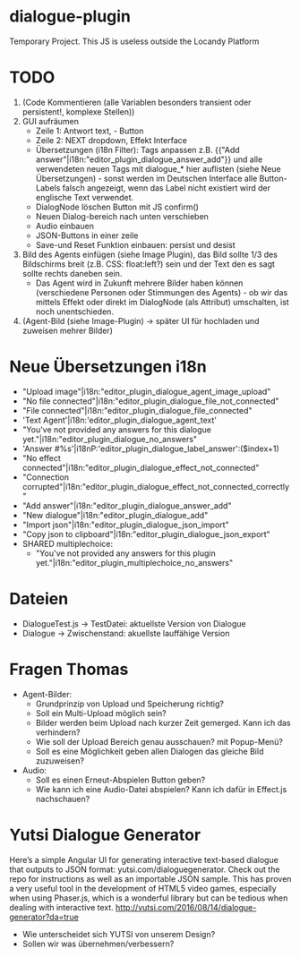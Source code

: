 # dialogue-plugin
 Temporary Project. This JS is useless outside the Locandy Platform

# TODO
  1. (Code Kommentieren (alle Variablen besonders transient oder persistent!, komplexe Stellen))
  1. GUI aufräumen
     * Zeile 1: Antwort text, - Button
     * Zeile 2: NEXT dropdown, Effekt Interface
     * Übersetzungen (i18n Filter): Tags anpassen z.B. {{"Add answer"|i18n:"editor_plugin_dialogue_answer_add"}} und alle verwendeten neuen Tags mit dialogue_* hier auflisten (siehe Neue Übersetzungen) - sonst werden im Deutschen Interface alle Button-Labels falsch angezeigt, wenn das Label nicht existiert wird der englische Text verwendet.
     * DialogNode löschen Button mit JS confirm()
     * Neuen Dialog-bereich nach unten verschieben
     * Audio einbauen
     * JSON-Buttons in einer zeile
     * Save-und Reset Funktion einbauen: persist und desist
  1. Bild des Agents einfügen (siehe Image Plugin), das Bild sollte 1/3 des Bildschirms breit (z.B. CSS: float:left?) sein und der Text den es sagt sollte rechts daneben sein.
     * Das Agent wird in Zukunft mehrere Bilder haben können (verschiedene Personen oder Stimmungen des Agents) - ob wir das mittels Effekt oder direkt im DialogNode (als Attribut) umschalten, ist noch unentschieden.
  1. (Agent-Bild (siehe Image-Plugin) -> später UI für hochladen und zuweisen mehrer Bilder)

# Neue Übersetzungen i18n
  * "Upload image"|i18n:"editor_plugin_dialogue_agent_image_upload"
  * "No file connected"|i18n:"editor_plugin_dialogue_file_not_connected"
  * "File connected"|i18n:"editor_plugin_dialogue_file_connected"
  * 'Text Agent\'|i18n:\'editor_plugin_dialogue_agent_text\'
  * "You\'ve not provided any answers for this dialogue yet."|i18n:"editor_plugin_dialogue_no_answers"
  * 'Answer #%s\'|i18nP:\'editor_plugin_dialogue_label_answer\':($index+1)
  * "No effect connected"|i18n:"editor_plugin_dialogue_effect_not_connected"
  * "Connection corrupted"|i18n:"editor_plugin_dialogue_effect_not_connected_correctly"
  * "Add answer"|i18n:"editor_plugin_dialogue_answer_add"
  * "New dialogue"|i18n:"editor_plugin_dialogue_add"
  * "Import json"|i18n:"editor_plugin_dialogue_json_import"
  * "Copy json to clipboard"|i18n:"editor_plugin_dialogue_json_export"
  *  SHARED multiplechoice:
     * "You\'ve not provided any answers for this plugin yet."|i18n:"editor_plugin_multiplechoice_no_answers"

# Dateien
 * DialogueTest.js -> TestDatei: aktuellste Version von Dialogue
 * Dialogue -> Zwischenstand: akuellste lauffähige Version

# Fragen Thomas
 * Agent-Bilder: 
   * Grundprinzip von Upload und Speicherung richtig?
   * Soll ein Multi-Upload möglich sein?
   * Bilder werden beim Upload nach kurzer Zeit gemerged. Kann ich das verhindern?
   * Wie soll der Upload Bereich genau ausschauen? mit Popup-Menü?
   * Soll es eine Möglichkeit geben allen Dialogen das gleiche Bild zuzuweisen?
 * Audio:
   * Soll es einen Erneut-Abspielen Button geben?
   * Wie kann ich eine Audio-Datei abspielen? Kann ich dafür in Effect.js nachschauen?
# Yutsi Dialogue Generator
 Here’s a simple Angular UI for generating interactive text-based dialogue that outputs to JSON format: yutsi.com/dialoguegenerator. Check out the repo for instructions as well as an importable JSON sample. This has proven a very useful tool in the development of HTML5 video games, especially when using Phaser.js, which is a wonderful library but can be tedious when dealing with interactive text. http://yutsi.com/2016/08/14/dialogue-generator?da=true

  * Wie unterscheidet sich YUTSI von unserem Design?
  * Sollen wir was übernehmen/verbessern?
